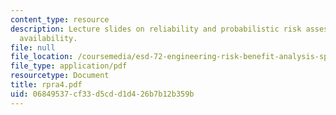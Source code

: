 ```yaml
---
content_type: resource
description: Lecture slides on reliability and probabilistic risk assessment, and
  availability.
file: null
file_location: /coursemedia/esd-72-engineering-risk-benefit-analysis-spring-2007/06849537cf33d5cdd1d426b7b12b359b_rpra4.pdf
file_type: application/pdf
resourcetype: Document
title: rpra4.pdf
uid: 06849537-cf33-d5cd-d1d4-26b7b12b359b
---
```

